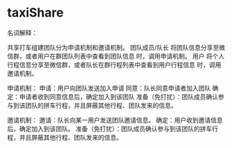 ﻿# taxiShare

名词解释：

共享打车组建团队分为申请机制和邀请机制。
团队成员/队长 将团队信息分享至微信群，或者用户在群团队列表中查看到团队信息 时，调用申请机制。
用户 将个人行程信息分享至微信群，或者队长在群行程列表中查看到用户行程信息 时，调用邀请机制。

申请机制：
	申请：用户向团队发送加入申请
	同意：队长同意申请者加入团队
	确定：申请者收到同意信息后，确定加入到该团队
	准备（免打扰）：团队成员确认参与到该团队的拼车行程，并且屏蔽其他行程、团队发来的信息。



邀请机制：
	邀请：队长向某一用户发送团队邀请信息。
	确定：用户收到邀请信息后，确定加入到该团队。
	准备（免打扰）：团队成员确认参与到该团队的拼车行程，并且屏蔽其他行程、团队发来的信息。